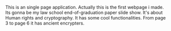 This is an single page application. Actually this is the first webpage i made. Its gonna be my law school end-of-graduation paper slide show. It's about Human rights and cryptography. It has some cool functionalities. From page 3 to page 6 it has ancient encrypters. 

